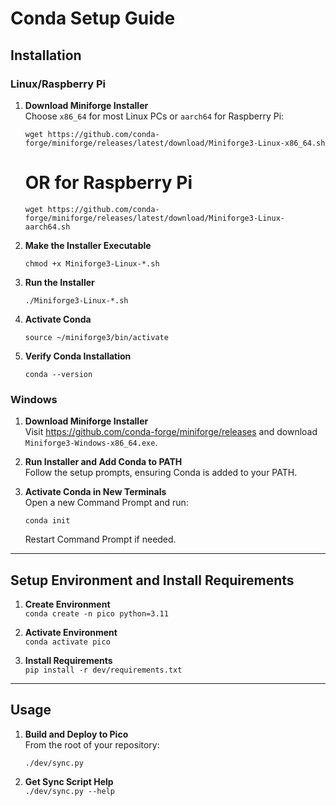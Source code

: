 # Conda Setup Guide

## Installation

### Linux/Raspberry Pi

1. **Download Miniforge Installer**  
   Choose `x86_64` for most Linux PCs or `aarch64` for Raspberry Pi:

   `wget https://github.com/conda-forge/miniforge/releases/latest/download/Miniforge3-Linux-x86_64.sh`
   # OR for Raspberry Pi
   `wget https://github.com/conda-forge/miniforge/releases/latest/download/Miniforge3-Linux-aarch64.sh`

2. **Make the Installer Executable**  

   `chmod +x Miniforge3-Linux-*.sh`

3. **Run the Installer**  

   `./Miniforge3-Linux-*.sh`

4. **Activate Conda**

   `source ~/miniforge3/bin/activate`

5. **Verify Conda Installation**

   `conda --version`


### Windows

1. **Download Miniforge Installer**  
   Visit https://github.com/conda-forge/miniforge/releases and download `Miniforge3-Windows-x86_64.exe`.

2. **Run Installer and Add Conda to PATH**  
   Follow the setup prompts, ensuring Conda is added to your PATH.

3. **Activate Conda in New Terminals**  
   Open a new Command Prompt and run:

   `conda init`

   Restart Command Prompt if needed.

---

## Setup Environment and Install Requirements

1. **Create Environment**  
   `conda create -n pico python=3.11`

2. **Activate Environment**  
   `conda activate pico`

3. **Install Requirements**  
   `pip install -r dev/requirements.txt`

---

## Usage

1. **Build and Deploy to Pico**  
   From the root of your repository:

   `./dev/sync.py`

2. **Get Sync Script Help**  
   `./dev/sync.py --help`